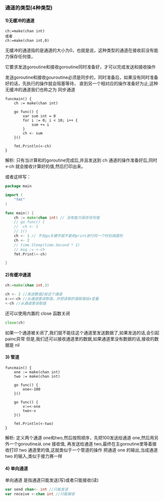 ### 通道的类型(4种类型)
#### 1)无缓冲的通道
```
ch:=make(chan int)
或者
ch:=make(chan int,0)
```
无缓冲的通道指的是通道的大小为0，也就是说，这种类型的通道在接收前没有能力保存任何值，

它要求发送goroutine和接收goroutine同时准备好，才可以完成发送和接收操作

发送goroutine和接收gouroutine必须是同步的，同时准备后，如果没有同时准备好的话，先执行的操作就会阻塞等待，
直到另一个相对应的操作准备好为止,这种无缓冲的通道我们也称之为 同步通道
```
funcmain() {
	ch := make(chan int)

	go func() {
		var sum int = 0
		for i := 0; i < 10; i++ {
			sum += i
		}
		ch <- sum
	}()
	
	fmt.Println(<-ch)
}
```
解析: 只有当计算和的goroutine完成后,并且发送到 ch 通道的操作准备好后,同时 <-ch 就会接收计算好的值,然后打印出来。

或者这样写：
```go
package main

import (
	"fmt"
)

func main() {
	ch := make(chan int) // 没有能力保存任何值
	// go func() {
	// 	ch <- 1
	// }()
	ch <- 1 // 不加go关键字就不是和print进行同一个时刻调度的
	ch <- 2
	// time.Sleep(time.Second * 1)
	// msg := <-ch
	fmt.Print(<-ch)

}

```

#### 2)有缓冲通道
```go
ch:=make(chan int,3)

ch <- 2 //发送数值2给这个通道
x:=<-ch //从通道里读取值，并把读取的值赋值给x变量
<-ch //从通道里读取值
```
还可以使用内置的 close 函数关闭
```go
close(ch)
```
如果一个通道被关闭了,我们就不能往这个通道里发送数据了,如果发送的话,会引起painc异常
但是,我们还可以接收通道里的数据,如果通道里没有数据的话,接收的数据是 nil

#### 3) 管道
```
funcmain() {
	one := make(chan int)
	two := make(chan int)
 
	go func() {
		one<-100
	}()
 
	go func() {
		v:=<-one
		two<-v
	}()
 
	fmt.Println(<-two)
}
```
解析: 定义两个通道 one和two,然后按照顺序，先把100发送给通道 one,然后用另外一个goroutine从 one 接收值,
再发送给通道 two,最终在主goroutine里等着接收打印 two 通道里的值,这就类似于一个管道的操作
把通道 one 的输出,当成通道 two 的输入,类似于接力赛一样

#### 4) 单向通道
单向通道 是指通道只能发送(写)或者只能接收(读)
```go
var send chan<- int //只能发送
var receive <-chan int //只能接收
```